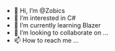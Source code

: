 - 👋 Hi, I’m @Zobics
- 👀 I’m interested in C#
- 🌱 I’m currently learning Blazer
- 💞️ I’m looking to collaborate on ...
- 📫 How to reach me ...

<!---
Zobics/Zobics is a ✨ special ✨ repository because its `README.md` (this file) appears on your GitHub profile.
You can click the Preview link to take a look at your changes.
--->
